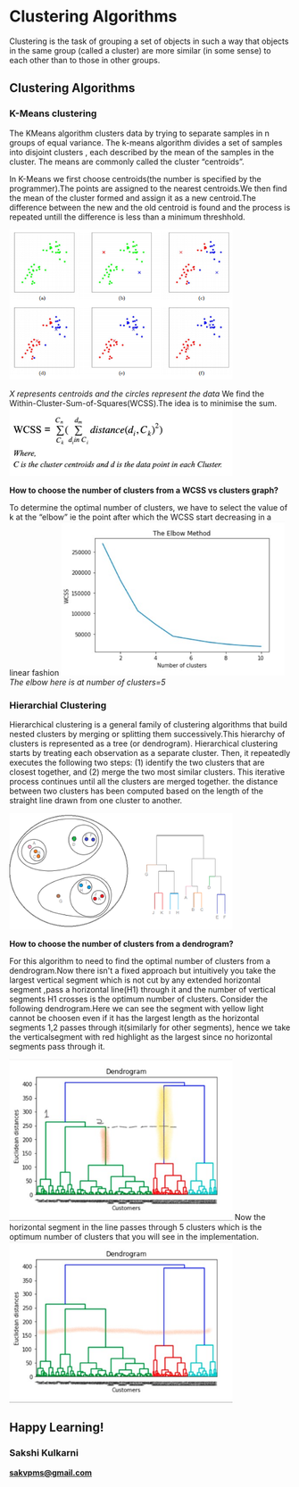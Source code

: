 # Clustering Algorithms
 
Clustering is the task of grouping a set of objects in such a way that objects in the same group (called a cluster) are more similar (in some sense) to each other than to those in other groups.
## Clustering Algorithms
### K-Means clustering
The KMeans algorithm clusters data by trying to separate samples in n groups of equal variance.
The k-means algorithm divides a set of  samples  into  disjoint clusters , each described by the mean 
of the samples in the cluster. The means are commonly called the cluster “centroids”.

In K-Means we first choose centroids(the number is specified by the programmer).The points are assigned to the nearest centroids.We then find the mean of the cluster formed
and assign it as a new centroid.The difference between the new and the old centroid is found and the process is repeated untill the difference is less than a minimum threshhold.

<img src="kmeans1.png" alt="drawing" width="400"/>

*X represents centroids and the circles represent the data*
We find the Within-Cluster-Sum-of-Squares(WCSS).The idea is to minimise the sum.
<img src="wcss.png" alt="drawing" width="400"/>


**How to choose the number of clusters from a WCSS vs clusters graph?**


To determine the optimal number of clusters, we have to select the value of k at the “elbow” ie the point after which the WCSS start decreasing in a linear fashion
<img src="elbow.jpg" alt="drawing" width="400"/>
*The elbow here is at number of clusters=5*


### Hierarchial Clustering
Hierarchical clustering is a general family of clustering algorithms that build nested clusters by merging or splitting them successively.This hierarchy of clusters is represented as a tree (or dendrogram).
Hierarchical clustering starts by treating each observation as a separate cluster. Then, it repeatedly executes the following two steps:
(1) identify the two clusters that are closest together, and (2) merge the two most similar clusters. This iterative process continues until all the clusters are merged together.
the distance between two clusters has been computed based on the length of the straight line drawn from one cluster to another.

<img src="clustergram.png" alt="drawing" width="400"/>


**How to choose the number of clusters from a dendrogram?**


For this algorithm to need to find the optimal number of clusters from a dendrogram.Now there isn't a fixed approach but intuitively you take the largest vertical segment which is not cut by any extended horizontal segment ,pass a horizontal line(H1) through it and the number of vertical segments H1 crosses is the optimum number of clusters.
Consider the following dendrogram.Here we can see the segment with yellow light cannot be choosen even if it has the largest length as the horizontal segments 1,2 passes through it(similarly for other segments), hence we take the verticalsegment with red highlight as the largest since no horizontal segments pass through it.

<img src="dendo.jpg" alt="drawing" width="400"/>
Now the horizontal segment in the line passes through 5 clusters which is the optimum number of clusters that you will see in the implementation.
<img src="dendo1.jpg" alt="drawing" width="400"/>

## Happy Learning!

### **Sakshi Kulkarni**

**[sakvpms@gmail.com](mailto:sakvpms@gmail.com)**
